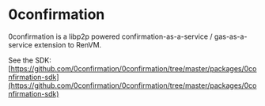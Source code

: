 # 0confirmation



0confirmation is a libp2p powered confirmation-as-a-service / gas-as-a-service extension to RenVM.

See the SDK: [https://github.com/0confirmation/0confirmation/tree/master/packages/0confirmation-sdk](https://github.com/0confirmation/0confirmation/tree/master/packages/0confirmation-sdk)

